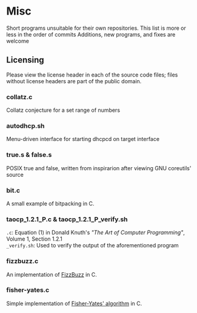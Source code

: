 # Misc
Short programs unsuitable for their own repositories.
This list is more or less in the order of commits
Additions, new programs, and fixes are welcome

## Licensing
Please view the license header in each of the source code files; files without license headers are part of the public domain.

### collatz.c
Collatz conjecture for a set range of numbers

### autodhcp.sh
Menu-driven interface for starting dhcpcd on target interface

### true.s & false.s
POSIX true and false, written from inspirarion after viewing GNU coreutils' source

### bit.c
A small example of bitpacking in C.

### taocp\_1.2.1\_P.c & taocp\_1.2.1\_P\_verify.sh 
`.c`: Equation (1) in Donald Knuth's *"The Art of Computer Programming"*, Volume 1, Section 1.2.1  
`_verify.sh`: Used to verify the output of the aforementioned program

### fizzbuzz.c
An implementation of [FizzBuzz](http://c2.com/cgi/wiki?FizzBuzzTest) in C.

### fisher-yates.c
Simple implementation of [Fisher-Yates' algorithm](https://en.wikipedia.org/wiki/Fisher%E2%80%93Yates_shuffle#The_modern_algorithm) in C.
